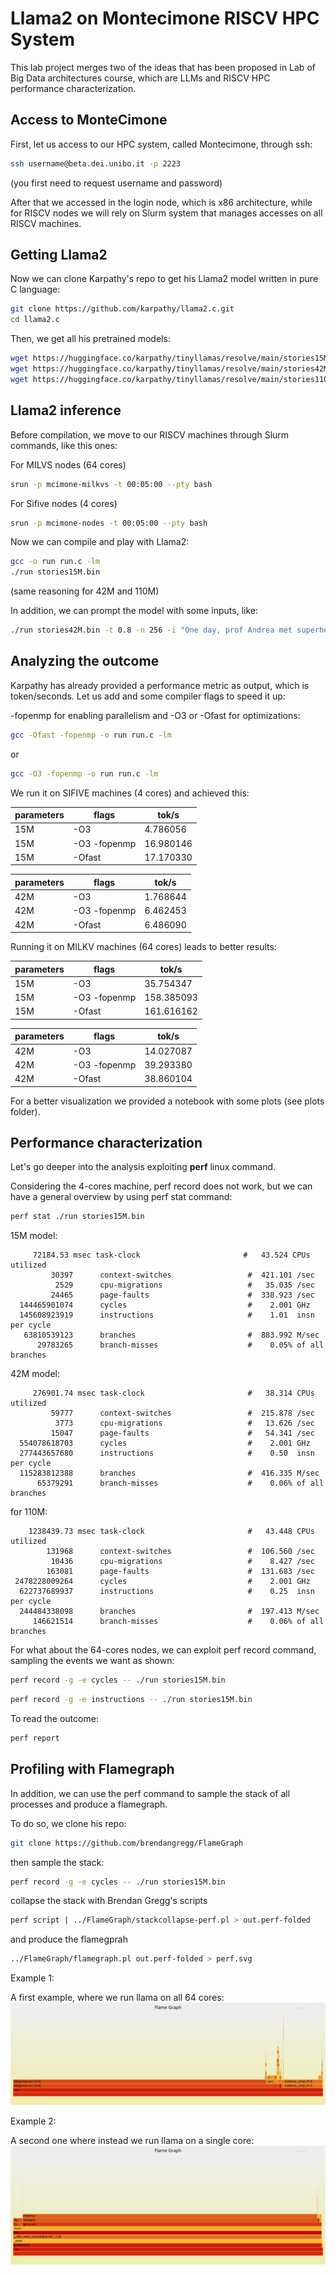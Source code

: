 
# Llama2 on Montecimone RISCV HPC System
This lab project merges two of the ideas that has been proposed in Lab of Big Data architectures course, which are LLMs and RISCV HPC performance characterization.

## Access to MonteCimone
First, let us access to our HPC system, called Montecimone, through ssh:
```bash 
ssh username@beta.dei.unibo.it -p 2223 
```
(you first need to request username and password)

After that we accessed in the login node, which is x86 architecture, while for RISCV nodes we will rely on Slurm system that manages accesses on all RISCV machines.

## Getting Llama2
Now we can clone Karpathy's repo to get his Llama2 model written in pure C language:
```bash 
git clone https://github.com/karpathy/llama2.c.git
cd llama2.c
```
Then, we get all his pretrained models:
```bash
wget https://huggingface.co/karpathy/tinyllamas/resolve/main/stories15M.bin
wget https://huggingface.co/karpathy/tinyllamas/resolve/main/stories42M.bin
wget https://huggingface.co/karpathy/tinyllamas/resolve/main/stories110M.bin
```

## Llama2 inference
Before compilation, we move to our RISCV machines through Slurm commands, like this ones:

For MILVS nodes (64 cores)
```bash 
srun -p mcimone-milkvs -t 00:05:00 --pty bash
```
For Sifive nodes (4 cores)

```bash 
srun -p mcimone-nodes -t 00:05:00 --pty bash
```

Now we can compile and play with Llama2:

```bash 
gcc -o run run.c -lm
./run stories15M.bin
```

(same reasoning for 42M and 110M)

In addition, we can prompt the model with some inputs, like:
```bash
./run stories42M.bin -t 0.8 -n 256 -i "One day, prof Andrea met superheroes"
```

## Analyzing the outcome
Karpathy has already provided a performance metric as output, which is token/seconds. Let us add and some compiler flags to speed it up:

-fopenmp for enabling parallelism and -O3 or -Ofast for optimizations:
```bash 
gcc -Ofast -fopenmp -o run run.c -lm
```
or

```bash 
gcc -O3 -fopenmp -o run run.c -lm
```

We run it on SIFIVE machines (4 cores) and achieved this:

| parameters |   flags                |  tok/s          |
| ------     |    -----               | -----           |
|   15M      |   -O3                  |  4.786056       |
|   15M      |   -O3 -fopenmp         |  16.980146      | 
|   15M      |   -Ofast               |  17.170330      |

| parameters |   flags                |  tok/s          |
| ------     |    -----               | -----           |
|   42M      |   -O3                  | 1.768644        | 
|   42M      |   -O3 -fopenmp         |      6.462453   |
|   42M      |   -Ofast               |   6.486090      | 
 
Running it on MILKV machines (64 cores) leads to better results:

| parameters |   flags                |  tok/s          |
| ------     |    -----               | -----           |
|   15M      |   -O3                  |  35.754347      |
|   15M      |   -O3 -fopenmp         |  158.385093     | 
|   15M      |   -Ofast               |  161.616162     |

| parameters |   flags                |  tok/s          |
| ------     |    -----               | -----           |
|   42M      |   -O3                  |    14.027087    | 
|   42M      |   -O3 -fopenmp         |   39.293380     |
|   42M      |   -Ofast               |   38.860104     | 

For a better visualization we provided a notebook with some plots (see plots folder).

## Performance characterization

Let's go deeper into the analysis exploiting **perf** linux command.

Considering the 4-cores machine, perf record does not work, but we can have a general overview by using perf stat command:

```bash 
perf stat ./run stories15M.bin

```
15M model:

         72184.53 msec task-clock                       #   43.524 CPUs utilized
             30397      context-switches                 #  421.101 /sec
              2529      cpu-migrations                   #   35.035 /sec
             24465      page-faults                      #  338.923 /sec
      144465901074      cycles                           #    2.001 GHz
      145608923919      instructions                     #    1.01  insn per cycle
       63810539123      branches                         #  883.992 M/sec
          29783265      branch-misses                    #    0.05% of all branches


42M model:

         276901.74 msec task-clock                       #   38.314 CPUs utilized
             59777      context-switches                 #  215.878 /sec
              3773      cpu-migrations                   #   13.626 /sec
             15047      page-faults                      #   54.341 /sec
      554078618703      cycles                           #    2.001 GHz
      277443657680      instructions                     #    0.50  insn per cycle
      115283812388      branches                         #  416.335 M/sec
          65379291      branch-misses                    #    0.06% of all branches

for 110M:

        1238439.73 msec task-clock                       #   43.448 CPUs utilized
            131968      context-switches                 #  106.560 /sec
             10436      cpu-migrations                   #    8.427 /sec
            163081      page-faults                      #  131.683 /sec
     2478228009264      cycles                           #    2.001 GHz
      622737689937      instructions                     #    0.25  insn per cycle
      244484338098      branches                         #  197.413 M/sec
         146621514      branch-misses                    #    0.06% of all branches



For what about the 64-cores nodes, we can exploit perf record command, sampling the events we want as shown:

```bash 
perf record -g -e cycles -- ./run stories15M.bin
```

```bash 
perf record -g -e instructions -- ./run stories15M.bin
```

To read the outcome:

```bash 
perf report
```

## Profiling with Flamegraph
In addition, we can use the perf command to sample the stack of all processes and produce a flamegraph.

To do so, we clone his repo:
```bash 
git clone https://github.com/brendangregg/FlameGraph
```

then sample the stack:
```bash 
perf record -g -e cycles -- ./run stories15M.bin
```

collapse the stack with Brendan Gregg's scripts
```bash 
perf script | ../FlameGraph/stackcollapse-perf.pl > out.perf-folded
```
and produce the flamegprah
```bash 
../FlameGraph/flamegraph.pl out.perf-folded > perf.svg
```
Example 1:

A first example, where we run llama on all 64 cores:
![](img/15M_par.svg)

Example 2:

A second one where instead we run llama on a single core:
![](img/15M_nopar.svg)

